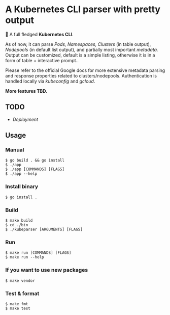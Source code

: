 # A Kubernetes CLI parser with pretty output 

:wave: A full fledged **Kubernetes CLI**.

As of now, it can parse _Pods, Namespaces, Clusters_ (in table output), _Nodepools_ (in default list output), and partially most important _metadata._ Output can be customized, default is a simple listing, otherwise it is in a form of table + interactive prompt..

Please refer to the official Google docs for more extensive metadata parsing and response properties related to clusters/nodepools. Authentication is handled locally via _kubeconfig_ and _gcloud_.

**More features TBD.**


## TODO ##
- _Deployment_
  
## Usage ##

### Manual ###
```console
$ go build . && go install
$ ./app
$ ./app [COMMANDS] [FLAGS]
$ ./app --help
```

### Install binary ###
```console
$ go install .
```

### Build ###
```console
$ make build
$ cd ./bin
$ ./kubeparser [ARGUMENTS] [FLAGS]
```

### Run ###
```console
$ make run [COMMANDS] [FLAGS]
$ make run --help
```

### If you want to use new packages ###
```console
$ make vendor
```

### Test & format ###
```console
$ make fmt
$ make test
```
